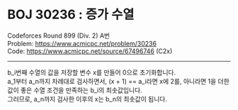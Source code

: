 # BOJ 30236 : 증가 수열
Codeforces Round 899 (Div. 2) A번  
Problem: https://www.acmicpc.net/problem/30236  
Code: https://www.acmicpc.net/source/67496746 (C2x)  

---

b_i번째 수열의 값을 저장할 변수 x를 만들어 0으로 초기화합니다.  
a_1부터 a_n까지 차례대로 검사하면서, (x + 1) == a_i라면 x에 2를, 아니라면 1을 더한 값이 좋은 수열 조건을 만족하는 b_i의 최솟값입니다.  
그러므로, a_n까지 검사한 이후의 x는 b_n의 최솟값이 됩니다.
